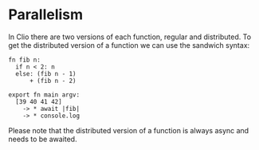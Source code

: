 # Parallelism

In Clio there are two versions of each function, regular and distributed. To get the distributed version of a function we can use the sandwich syntax:

```text
fn fib n:
  if n < 2: n
  else: (fib n - 1)
      + (fib n - 2)

export fn main argv:
  [39 40 41 42]
    -> * await |fib|
    -> * console.log
```

Please note that the distributed version of a function is always async and needs to be awaited.
